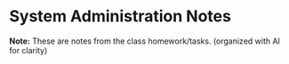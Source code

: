 # System Administration Notes

**Note:** These are notes from the class homework/tasks. (organized with AI for clarity)

